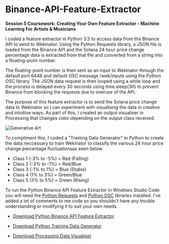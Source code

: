 # Binance-API-Feature-Extractor
**Session 5 Coursework: Creating Your Own Feature Extractor - Machine Learning For Artists &amp; Musicians**

I coded a feature extractor in Python 3.5 to access data from the Binance API to send to Wekinator. Using the Python Requests library, a JSON file is loaded from the Binance API and the Solana 24 hour price change percentage data is extracted from that file and converted from a string into a floating-point number. 

The floating-point number is then sent as an input to Wekinator through the default port 6448 and default OSC message /wek/inputs using the Python OSC library. The JSON data request is then looped using a while loop and the process is delayed every 30 seconds using time.sleep(30) to prevent Binance from blocking the requests due to overuse of the API.

The purpose of this feature extractor is to send the Solana price change data to Wekinator so I can experiment with visualising the data in creative and intuitive ways. As part of this, I created an output visualiser in Processing that changes color depending on the output class received.

![Generative Art](https://github.com/cameronsocialhardware/Binance-API-Feature-Extractor/blob/main/Processing-Data-Art.gif)

To compliment this, I coded a "Training Data Generator" in Python to create the data neccessary to train Wekinator to classify the various 24 hour price change percentage fluctuationsas seen below.

- Class 1 (-3% to -5%) = Red (Falling)
- Class 2 (-3% to -1%) = Red/Blue
- Class 3 (-1% to 1%) = Blue (Stable)
- Class 4 (1% to 3%) = Green/Blue
- Class 5 (3% to 5%) = Green (Rising)

To run the Python Binance API Feature Extractor in Windows Studio Code you will need the [Python Requests](https://docs.python-requests.org/en/latest/) and [Python OSC](https://pypi.org/project/python-osc/) libraries installed. I've added a lot of comments to me code so you shouldn't have any trouble understanding or modifying it to suit your own needs. 

- [Download Python Binance API Feature Extractor](https://github.com/cameronsocialhardware/Binance-API-Feature-Extractor/blob/main/Solana-Tracker.py)

- [Download Python Training Data Generator](https://github.com/cameronsocialhardware/Binance-API-Feature-Extractor/blob/main/Training-Data.py)

- [Download Processing Data Visualiser](https://github.com/cameronsocialhardware/Binance-API-Feature-Extractor/blob/main/Classifer-1-Input-Data-Visualisation.pde)



